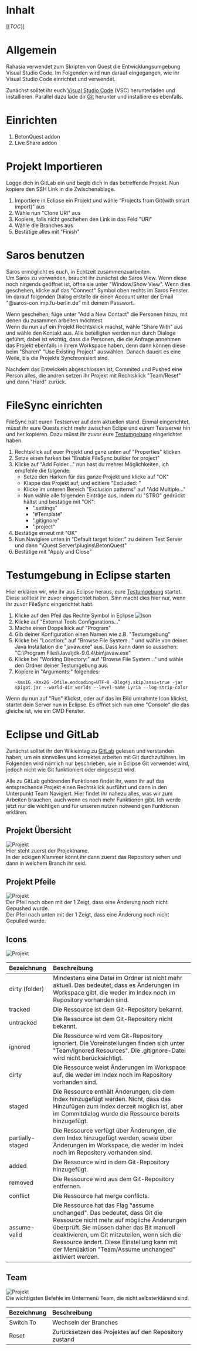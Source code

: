 # Inhalt

[[_TOC_]]

# Allgemein

Rahasia verwendet zum Skripten von Quest die Entwicklungsumgebung Visual Studio Code. Im Folgenden wird nun darauf eingegangen, wie ihr Visual Studio Code einrichtet und verwendet.

Zunächst solltet ihr euch [Visual Studio Code](https://code.visualstudio.com/) (VSC) herunterladen und installieren.
Parallel dazu lade dir [Git](https://git-scm.com/downloads) herunter und installiere es ebenfalls.

# Einrichten

1. BetonQuest addon
2. Live Share addon

# Projekt Importieren

Logge dich in GitLab ein und begib dich in das betreffende Projekt. Nun kopiere den SSH Link in die Zwischenablage.

1. Importiere in Eclipse ein Projekt und wähle “Projects from Git(with smart import)” aus
2. Wähle nun "Clone URl" aus
3. Kopiere, falls nicht geschehen den Link in das Feld "URl"
4. Wähle die Branches aus
5. Bestätige alles mit "Finish"

# Saros benutzen

Saros ermöglicht es euch, in Echtzeit zusammenzuarbeiten.  
Um Saros zu verwenden, braucht ihr zunächst die Saros View. Wenn diese noch nirgends geöffnet ist, öffne sie unter "Window/Show View". Wenn dies geschehen, klicke auf das "Connect" Symbol oben rechts im Saros Fenster. Im darauf folgenden Dialog erstelle dir einen Account unter der Email "@saros-con.imp.fu-berlin.de" mit deinem Passwort.

Wenn geschehen, füge unter "Add a New Contact" die Personen hinzu, mit denen du zusammen arbeiten möchtest.  
Wenn du nun auf ein Projekt Rechtsklick machst, wähle "Share With" aus und wähle den Kontakt aus. Alle beteiligten werden nun durch Dialoge geführt, dabei ist wichtig, dass die Personen, die die Anfrage annehmen das Projekt ebenfalls in ihrem Workspace haben, denn dann können diese beim "Sharen" "Use Existing Project" auswählen. Danach dauert es eine Weile, bis die Projekte Synchronisiert sind.

Nachdem das Entwickeln abgeschlossen ist, Commited und Pushed eine Person alles, die andren setzen ihr Projekt mit Rechtsklick "Team/Reset" und dann "Hard" zurück.

# FileSync einrichten

FileSync hält euren Testserver auf dem aktuellen stand. Einmal eingerichtet, müsst ihr eure Quests nicht mehr zwischen Eclipe und eurem Testserver hin und her kopieren. Dazu müsst ihr zuvor eure [Testumgebung](/Einführung/Testumgebung) eingerichtet haben.  
1. Rechtsklick auf euer Projekt und ganz unten auf "Properties" klicken
2. Setze einen harken bei "Enable FileSync builder for project"
3. Klicke auf "Add Folder..." nun hast du mehrer Möglichkeiten, ich empfehle die folgende:
   - Setze den Harken für das ganze Projekt und klicke auf "OK"
   - Klappe das Projekt auf, und editiere "Excluded: "
   - Klicke im unteren Bereich "Exclusion patterns" auf "Add Multiple..."
   - Nun wähle alle folgenden Einträge aus, indem du "STRG" gedrückt hältst und bestätige mit "OK":
      - ".settings"
      - "#Template"
      - ".gitignore"
      - ".project"
4. Bestätige erneut mit "OK"
5. Nun Navigiere unten in "Default target folder:" zu deinem Test Server und dann "\Quest Server\plugins\BetonQuest"
6. Bestätige mit "Apply and Close"

# Testumgebung in Eclipse starten

Hier erklären wir, wie ihr aus Eclipse heraus, eure [Testumgebung](/Einführung/Testumgebung) startet. Diese solltest ihr zuvor eingerichtet haben. Sinn macht dies hier nur, wenn ihr zuvor FileSync eingerichtet habt.  
1. Klicke auf den Pfeil das Rechte Symbol in Eclipse ![Ison](https://cdn.discordapp.com/attachments/520955035832811521/619116310323789864/unknown.png)
2. Klicke auf "External Tools Configurations..."
3. Mache einen Doppelkick auf "Program"
4. Gib deiner Konfiguration einen Namen wie z.B. "Testumgebung"
5. Klicke bei "Location:" auf "Browse File System..." und wähle von deiner Java Installation die "javaw.exe" aus. Dass kann dann so aussehen: "C:\Program Files\Java\jdk-9.0.4\bin\javaw.exe"
6. Klicke bei "Working Directory:" auf "Browse File System..." und wähle den Ordner deiner Testumgebung aus.
7. Kopiere in "Arguments:" folgendes:
   ```
   -Xms1G -Xmx2G -Dfile.endcoding=UTF-8 -Dlog4j.skipJansi=true -jar spigot.jar --world-dir worlds --level-name Lyria --log-strip-color
   ```
Wenn du nun auf "Run" Klickst, oder auf das im Bild umrahmte Icon klickst, startet dein Server nun in Eclipse. Es öffnet sich nun eine "Console" die das gleiche ist, wie ein CMD Fenster.

# Eclipse und GitLab

Zunächst solltet ihr den Wikieintag zu [GitLab](/Einführung/GitLab) gelesen und verstanden haben, um ein sinnvolles und korrektes arbeiten mit Git durchzuführen. Im Folgenden wird nämlich nur beschrieben, wie in Eclipse Git verwendet wird, jedoch nicht wie Git funktioniert oder eingesetzt wird.

Alle zu GitLab gehörenden Funktionen findet ihr, wenn ihr auf das entsprechende Projekt einen Rechtsklick ausführt und dann in den Unterpunkt Team Navigiert. Hier findet ihr nahezu alles, was wir zum Arbeiten brauchen, auch wenn es noch mehr Funktionen gibt. Ich werde jetzt nur die wichtigen und für unseren nutzen notwendigen Funktionen erklären.
## Projekt Übersicht  
   ![Projekt](https://cdn.discordapp.com/attachments/520955035832811521/613702467045163027/unknown.png)  
   Hier steht zuerst der Projektname.  
   In der eckigen Klammer könnt ihr dann zuerst das Repository sehen und dann in welchem Branch ihr seid.
## Projekt Pfeile  
   ![Projekt](https://cdn.discordapp.com/attachments/520955035832811521/613702522703446026/unknown.png)  
   Der Pfeil nach oben mit der 1 Zeigt, dass eine Änderung noch nicht Gepushed wurde.  
   Der Pfeil nach unten mit der 1 Zeigt, dass eine Änderung noch nicht Gepulled wurde.
## Icons  
   ![Projekt](https://cdn.discordapp.com/attachments/520955035832811521/613701629509763073/IconDecorations.png)  

   | Bezeichnung   | Beschreibung   |
   |:--- |:--- |
   | dirty (folder)   | Mindestens eine Datei im Ordner ist nicht mehr aktuell. Das bedeutet, dass es Änderungen im Workspace gibt, die weder im Index noch im Repository vorhanden sind.
   | tracked          | Die Ressource ist dem Git-Repository bekannt.
   | untracked        | Die Ressource ist dem Git-Repository nicht bekannt.
   | ignored          | Die Ressource wird vom Git-Repository ignoriert. Die Voreinstellungen finden sich unter "Team/Ignored Resources". Die .gitignore-Datei wird nicht berücksichtigt.
   | dirty            | Die Ressource weist Änderungen im Workspace auf, die weder im Index noch im Repository vorhanden sind.
   | staged           | Die Ressource enthält Änderungen, die dem Index hinzugefügt werden. Nicht, dass das Hinzufügen zum Index derzeit möglich ist, aber im Commitdialog wurde die Ressource bereits hinzugefügt.
   | partially-staged | Die Ressource verfügt über Änderungen, die dem Index hinzugefügt werden, sowie über Änderungen im Workspace, die weder im Index noch im Repository vorhanden sind.
   | added            | Die Ressource wird in dem Git-Repository hinzugefügt.
   | removed          | Die Ressource wird aus dem Git-Repository entfernen.
   | conflict         | Die Ressource  hat merge conflicts.
   | assume-valid     | Die Ressource hat das Flag "assume unchanged". Das bedeutet, dass Git die Ressource nicht mehr auf mögliche Änderungen überprüft. Sie müssen daher das Bit manuell deaktivieren, um Git mitzuteilen, wenn sich die Ressource ändert. Diese Einstellung kann mit der Menüaktion "Team/Assume unchanged" aktiviert werden.

## Team  
   ![Projekt](https://cdn.discordapp.com/attachments/520955035832811521/615593997150322689/unknown.png)  
   Die wichtigsten Befehle im Untermenü Team, die nicht selbsterklärend sind.

   | Bezeichnung   | Beschreibung   |
   |:--- |:--- |
   | Switch To   | Wechseln der Branches
   | Reset       | Zurücksetzen des Projektes auf den Repository zustand